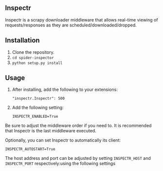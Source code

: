 Inspectr
----------------

Inspectr is a scrapy downloader middleware that allows real-time viewing of requests/responses as they
are scheduled/downloaded/dropped.


Installation
---------------

1. Clone the repository.
2. `cd spider-inspector`
3. `python setup.py install`


Usage
--------------

1. After installing, add the following to your extensions:

    `"inspectr.Inspectr": 500`


2. Add the following setting:

    `INSPECTR_ENABLED=True`

Be sure to adjust the middleware order if you need to. It is recommended that Inspectr is the last middleware executed.

Optionally, you can set Inspectr to automatically its client:

   `INSPECTR_AUTOSTART=True`


The host address and port can be adjusted by setting `INSPECTR_HOST` and `INSPECTR_PORT` respectively:using the following settings